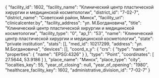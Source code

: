 {
    "facility_id": 1602,
    "facility_name": "Клинический центр пластической хирургии и медицинской косметологии",
    "district_id": "7-02-7",
    "district_name": "Советский район, Минск",
    "facility_url": "clinicalcenter.by",
    "facility_address": "ул. М.Богдановича",
    "title": "Клинический центр пластической хирургии и медицинской косметологии",
    "facility_type": "0",
    "ap_1": "53",
    "name": "Клинический центр пластической хирургии и медицинской косметологии",
    "state": "private institution",
    "stats": [],
    "med_id": 10217299,
    "address": "ул. М.Богдановича",
    "devices": [],
    "coord_x_y": {
        "crs": {
            "type": "name",
            "properties": {
                "name": "EPSG:4326"
            }
        },
        "type": "Point",
        "coordinates": [
            27.5644,
            53.9186
        ]
    },
    "place_name": "Минск",
    "place_type": "city",
    "localties_key": 55,
    "year_of_closing": null,
    "year_of_opening": "1980",
    "healthcare_facility_key": 1602,
    "administrative_division_id": "7-02-7"
}
